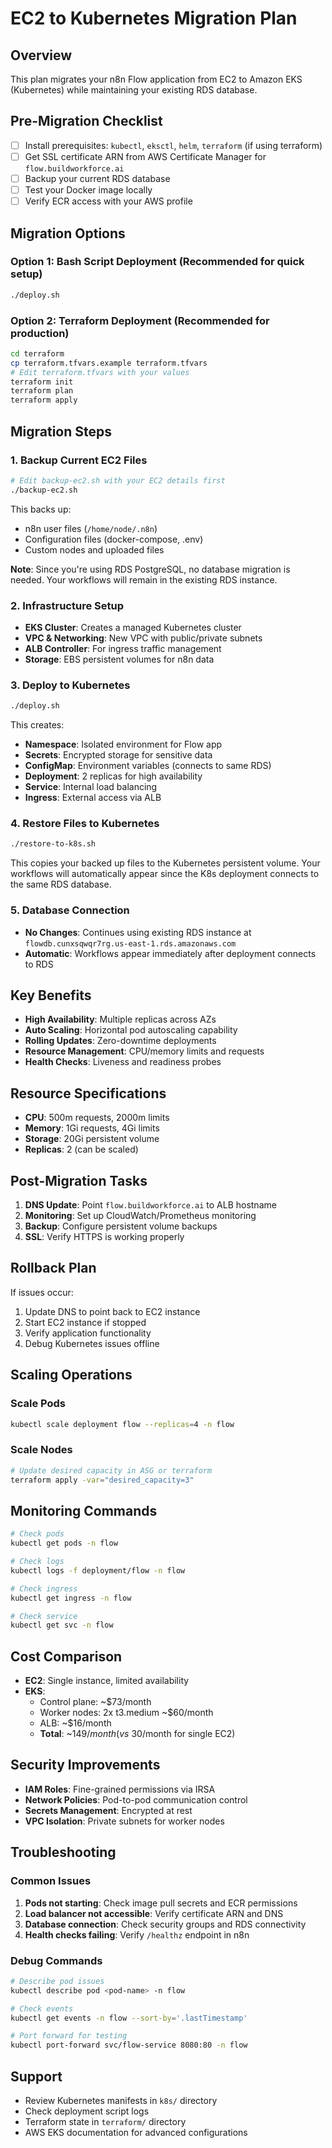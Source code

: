 # EC2 to Kubernetes Migration Plan

## Overview
This plan migrates your n8n Flow application from EC2 to Amazon EKS (Kubernetes) while maintaining your existing RDS database.

## Pre-Migration Checklist
- [ ] Install prerequisites: `kubectl`, `eksctl`, `helm`, `terraform` (if using terraform)
- [ ] Get SSL certificate ARN from AWS Certificate Manager for `flow.buildworkforce.ai`
- [ ] Backup your current RDS database
- [ ] Test your Docker image locally
- [ ] Verify ECR access with your AWS profile

## Migration Options

### Option 1: Bash Script Deployment (Recommended for quick setup)
```bash
./deploy.sh
```

### Option 2: Terraform Deployment (Recommended for production)
```bash
cd terraform
cp terraform.tfvars.example terraform.tfvars
# Edit terraform.tfvars with your values
terraform init
terraform plan
terraform apply
```

## Migration Steps

### 1. Backup Current EC2 Files
```bash
# Edit backup-ec2.sh with your EC2 details first
./backup-ec2.sh
```
This backs up:
- n8n user files (`/home/node/.n8n`)
- Configuration files (docker-compose, .env)
- Custom nodes and uploaded files

**Note**: Since you're using RDS PostgreSQL, no database migration is needed. Your workflows will remain in the existing RDS instance.

### 2. Infrastructure Setup
- **EKS Cluster**: Creates a managed Kubernetes cluster
- **VPC & Networking**: New VPC with public/private subnets
- **ALB Controller**: For ingress traffic management
- **Storage**: EBS persistent volumes for n8n data

### 3. Deploy to Kubernetes
```bash
./deploy.sh
```
This creates:
- **Namespace**: Isolated environment for Flow app
- **Secrets**: Encrypted storage for sensitive data
- **ConfigMap**: Environment variables (connects to same RDS)
- **Deployment**: 2 replicas for high availability
- **Service**: Internal load balancing
- **Ingress**: External access via ALB

### 4. Restore Files to Kubernetes
```bash
./restore-to-k8s.sh
```
This copies your backed up files to the Kubernetes persistent volume. Your workflows will automatically appear since the K8s deployment connects to the same RDS database.

### 5. Database Connection
- **No Changes**: Continues using existing RDS instance at `flowdb.cunxsqwqr7rg.us-east-1.rds.amazonaws.com`
- **Automatic**: Workflows appear immediately after deployment connects to RDS

## Key Benefits
- **High Availability**: Multiple replicas across AZs
- **Auto Scaling**: Horizontal pod autoscaling capability
- **Rolling Updates**: Zero-downtime deployments
- **Resource Management**: CPU/memory limits and requests
- **Health Checks**: Liveness and readiness probes

## Resource Specifications
- **CPU**: 500m requests, 2000m limits
- **Memory**: 1Gi requests, 4Gi limits
- **Storage**: 20Gi persistent volume
- **Replicas**: 2 (can be scaled)

## Post-Migration Tasks
1. **DNS Update**: Point `flow.buildworkforce.ai` to ALB hostname
2. **Monitoring**: Set up CloudWatch/Prometheus monitoring
3. **Backup**: Configure persistent volume backups
4. **SSL**: Verify HTTPS is working properly

## Rollback Plan
If issues occur:
1. Update DNS to point back to EC2 instance
2. Start EC2 instance if stopped
3. Verify application functionality
4. Debug Kubernetes issues offline

## Scaling Operations

### Scale Pods
```bash
kubectl scale deployment flow --replicas=4 -n flow
```

### Scale Nodes
```bash
# Update desired capacity in ASG or terraform
terraform apply -var="desired_capacity=3"
```

## Monitoring Commands
```bash
# Check pods
kubectl get pods -n flow

# Check logs
kubectl logs -f deployment/flow -n flow

# Check ingress
kubectl get ingress -n flow

# Check service
kubectl get svc -n flow
```

## Cost Comparison
- **EC2**: Single instance, limited availability
- **EKS**: 
  - Control plane: ~$73/month
  - Worker nodes: 2x t3.medium ~$60/month
  - ALB: ~$16/month
  - **Total**: ~$149/month (vs ~$30/month for single EC2)

## Security Improvements
- **IAM Roles**: Fine-grained permissions via IRSA
- **Network Policies**: Pod-to-pod communication control
- **Secrets Management**: Encrypted at rest
- **VPC Isolation**: Private subnets for worker nodes

## Troubleshooting

### Common Issues
1. **Pods not starting**: Check image pull secrets and ECR permissions
2. **Load balancer not accessible**: Verify certificate ARN and DNS
3. **Database connection**: Check security groups and RDS connectivity
4. **Health checks failing**: Verify `/healthz` endpoint in n8n

### Debug Commands
```bash
# Describe pod issues
kubectl describe pod <pod-name> -n flow

# Check events
kubectl get events -n flow --sort-by='.lastTimestamp'

# Port forward for testing
kubectl port-forward svc/flow-service 8080:80 -n flow
```

## Support
- Review Kubernetes manifests in `k8s/` directory
- Check deployment script logs
- Terraform state in `terraform/` directory
- AWS EKS documentation for advanced configurations